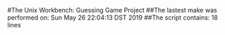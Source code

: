 #The Unix Workbench: Guessing Game Project
##The lastest make was performed on: Sun May 26 22:04:13 DST 2019
##The script contains: 18 lines
